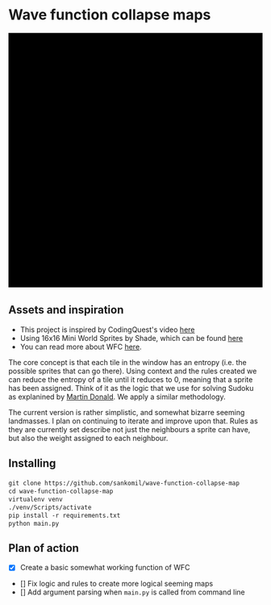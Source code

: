 # Wave function collapse maps

![image](./assets/example-map-v1.gif)

## Assets and inspiration

- This project is inspired by CodingQuest's video [here](https://youtu.be/qRtrj6Pua2A?si=8fVuqthD1DcrcTnX)
- Using 16x16 Mini World Sprites by Shade, which can be found [here](https://merchant-shade.itch.io/16x16-mini-world-sprites)
- You can read more about WFC [here](https://github.com/mxgmn/WaveFunctionCollapse). 


The core concept is that each tile in the window has an entropy (i.e. the possible sprites that can go there). Using context and the rules created we can reduce the entropy of a tile until it reduces to 0, meaning that a sprite has been assigned. Think of it as the logic that we use for solving Sudoku as explanined by [Martin Donald](https://youtu.be/2SuvO4Gi7uY?si=uMHMtL3reFOm6Msu). We apply a similar methodology.

The current version is rather simplistic, and somewhat bizarre seeming landmasses. I plan on continuing to iterate and improve upon that. 
Rules as they are currently set describe not just the neighbours a sprite can have, but also the weight assigned to each neighbour. 

## Installing

```shell
git clone https://github.com/sankomil/wave-function-collapse-map
cd wave-function-collapse-map
virtualenv venv
./venv/Scripts/activate
pip install -r requirements.txt
python main.py
```

## Plan of action
- [X] Create a basic somewhat working function of WFC 
- [] Fix logic and rules to create more logical seeming maps
- [] Add argument parsing when `main.py` is called from command line